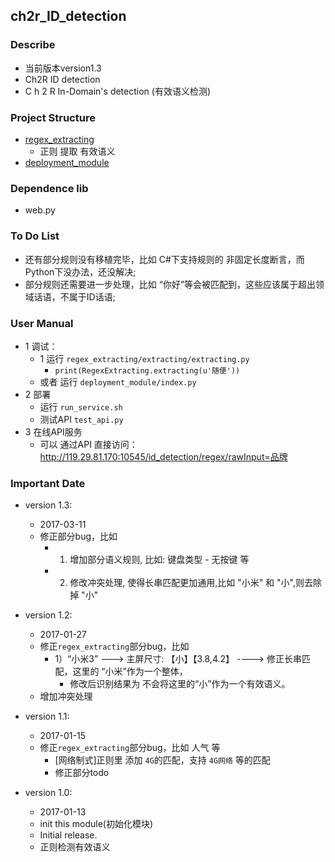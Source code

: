 ## ch2r_ID_detection
### Describe
- 当前版本version1.3
- Ch2R ID detection
- C h 2 R In-Domain's detection (有效语义检测)

### Project Structure
- [regex_extracting](https://github.com/JDwangmo/ch2r_ID_detection/tree/master/regex_extracting)
    - 正则 提取 有效语义
- [deployment_module](https://github.com/JDwangmo/ch2r_ID_detection/tree/master/deployment_module)

### Dependence lib
- web.py

### To Do List
- 还有部分规则没有移植完毕，比如 C#下支持规则的 非固定长度断言，而Python下没办法，还没解决;
- 部分规则还需要进一步处理，比如 “你好”等会被匹配到，这些应该属于超出领域话语，不属于ID话语;

### User Manual
- 1 调试：
    - 1 运行 `regex_extracting/extracting/extracting.py`
        - `print(RegexExtracting.extracting(u'随便'))`
    - 或者 运行 `deployment_module/index.py`
- 2 部署
    - 运行 `run_service.sh`
    - 测试API `test_api.py`
- 3 在线API服务
    - 可以 通过API 直接访问： http://119.29.81.170:10545/id_detection/regex/rawInput=品牌

### Important Date
- version 1.3:
    - 2017-03-11
    - 修正部分bug，比如 
        - 1) 增加部分语义规则, 比如: 键盘类型 - 无按键 等
        - 2) 修改冲突处理, 使得长串匹配更加通用,比如 "小米" 和 "小",则去除掉 "小"
        
- version 1.2:
    - 2017-01-27
    - 修正`regex_extracting`部分bug，比如 
        - 1）“小米3”  ---> 主屏尺寸: 【小】【3.8,4.2】   ---->  修正长串匹配，这里的 “小米”作为一个整体，
            - 修改后识别结果为 不会将这里的“小”作为一个有效语义。
    - 增加冲突处理
    
- version 1.1:
    - 2017-01-15
    - 修正`regex_extracting`部分bug，比如 人气 等
        - [网络制式]正则里 添加 `4G`的匹配，支持 `4G网络` 等的匹配
        - 修正部分todo

- version 1.0:
    - 2017-01-13
    - init this module(初始化模块)
    - Initial release.
    - 正则检测有效语义
